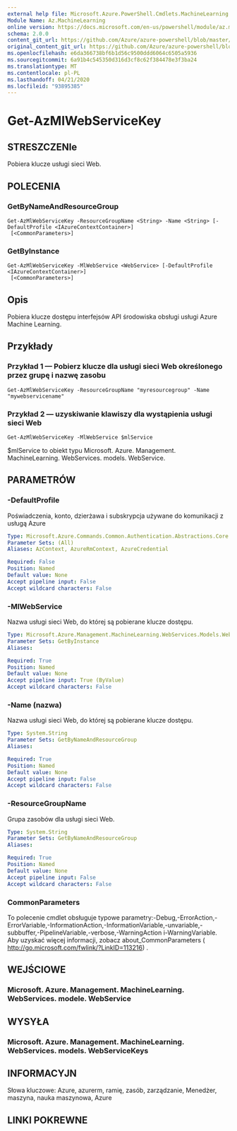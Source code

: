 ```yaml
---
external help file: Microsoft.Azure.PowerShell.Cmdlets.MachineLearning.dll-Help.xml
Module Name: Az.MachineLearning
online version: https://docs.microsoft.com/en-us/powershell/module/az.machinelearning/get-azmlwebservicekey
schema: 2.0.0
content_git_url: https://github.com/Azure/azure-powershell/blob/master/src/MachineLearning/MachineLearning/help/Get-AzMlWebServiceKey.md
original_content_git_url: https://github.com/Azure/azure-powershell/blob/master/src/MachineLearning/MachineLearning/help/Get-AzMlWebServiceKey.md
ms.openlocfilehash: e6da366738bf6b1d56c9500ddd6064c6505a5936
ms.sourcegitcommit: 6a91b4c545350d316d3cf8c62f384478e3f3ba24
ms.translationtype: MT
ms.contentlocale: pl-PL
ms.lasthandoff: 04/21/2020
ms.locfileid: "93895385"
---
```

# Get-AzMlWebServiceKey

## STRESZCZENIe
Pobiera klucze usługi sieci Web.

## POLECENIA

### GetByNameAndResourceGroup
```
Get-AzMlWebServiceKey -ResourceGroupName <String> -Name <String> [-DefaultProfile <IAzureContextContainer>]
 [<CommonParameters>]
```

### GetByInstance
```
Get-AzMlWebServiceKey -MlWebService <WebService> [-DefaultProfile <IAzureContextContainer>]
 [<CommonParameters>]
```

## Opis
Pobiera klucze dostępu interfejsów API środowiska obsługi usługi Azure Machine Learning.

## Przykłady

### Przykład 1 — Pobierz klucze dla usługi sieci Web określonego przez grupę i nazwę zasobu
```
Get-AzMlWebServiceKey -ResourceGroupName "myresourcegroup" -Name "mywebservicename"
```

### Przykład 2 — uzyskiwanie klawiszy dla wystąpienia usługi sieci Web
```
Get-AzMlWebServiceKey -MlWebService $mlService
```

$mlService to obiekt typu Microsoft. Azure. Management. MachineLearning. WebServices. models. WebService.

## PARAMETRÓW

### -DefaultProfile
Poświadczenia, konto, dzierżawa i subskrypcja używane do komunikacji z usługą Azure

```yaml
Type: Microsoft.Azure.Commands.Common.Authentication.Abstractions.Core.IAzureContextContainer
Parameter Sets: (All)
Aliases: AzContext, AzureRmContext, AzureCredential

Required: False
Position: Named
Default value: None
Accept pipeline input: False
Accept wildcard characters: False
```

### -MlWebService
Nazwa usługi sieci Web, do której są pobierane klucze dostępu.

```yaml
Type: Microsoft.Azure.Management.MachineLearning.WebServices.Models.WebService
Parameter Sets: GetByInstance
Aliases:

Required: True
Position: Named
Default value: None
Accept pipeline input: True (ByValue)
Accept wildcard characters: False
```

### -Name (nazwa)
Nazwa usługi sieci Web, do której są pobierane klucze dostępu.

```yaml
Type: System.String
Parameter Sets: GetByNameAndResourceGroup
Aliases:

Required: True
Position: Named
Default value: None
Accept pipeline input: False
Accept wildcard characters: False
```

### -ResourceGroupName
Grupa zasobów dla usługi sieci Web.

```yaml
Type: System.String
Parameter Sets: GetByNameAndResourceGroup
Aliases:

Required: True
Position: Named
Default value: None
Accept pipeline input: False
Accept wildcard characters: False
```

### CommonParameters
To polecenie cmdlet obsługuje typowe parametry:-Debug,-ErrorAction,-ErrorVariable,-InformationAction,-InformationVariable,-unvariable,-subbuffer,-PipelineVariable,-verbose,-WarningAction i-WarningVariable. Aby uzyskać więcej informacji, zobacz about_CommonParameters ( http://go.microsoft.com/fwlink/?LinkID=113216) .

## WEJŚCIOWE

### Microsoft. Azure. Management. MachineLearning. WebServices. modele. WebService

## WYSYŁA

### Microsoft. Azure. Management. MachineLearning. WebServices. models. WebServiceKeys

## INFORMACYJN
Słowa kluczowe: Azure, azurerm, ramię, zasób, zarządzanie, Menedżer, maszyna, nauka maszynowa, Azure

## LINKI POKREWNE

